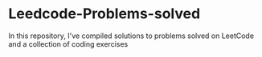 # Leedcode-Problems-solved
 In this repository, I've compiled solutions to problems solved on LeetCode and a collection of coding exercises
